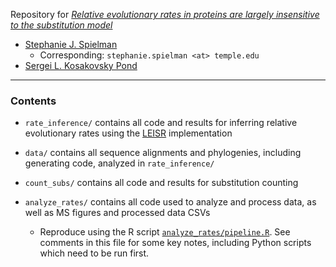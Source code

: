 Repository for [*Relative evolutionary rates in proteins are largely insensitive to the substitution model*](https://doi.org/10.1101/304758)

+ [Stephanie J. Spielman](http://sjspielman.org) 
	+ Corresponding: `stephanie.spielman <at> temple.edu`
+ [Sergei L. Kosakovsky Pond](http://hyphy.org)

-----------------------------------------------------

### Contents

+ `rate_inference/` contains all code and results for inferring relative evolutionary rates using the [LEISR](https://peerj.com/articles/4339/) implementation

+ `data/` contains all sequence alignments and phylogenies, including generating code, analyzed in `rate_inference/`

+ `count_subs/` contains all code and results for substitution counting

+ `analyze_rates/` contains all code used to analyze and process data, as well as MS figures and processed data CSVs
	+ Reproduce using the R script [`analyze_rates/pipeline.R`](./analyze_rates/pipeline.R). See comments in this file for some key notes, including Python scripts which need to be run first.
